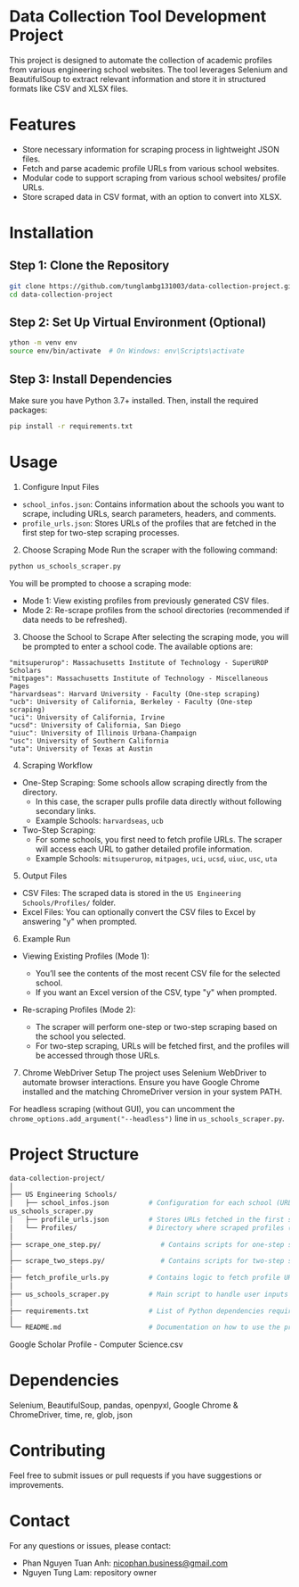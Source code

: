# Data Collection Tool Development Project


This project is designed to automate the collection of academic profiles from various engineering school websites. The tool leverages Selenium and BeautifulSoup to extract relevant information and store it in structured formats like CSV and XLSX files.

# Features
- Store necessary information for scraping process in lightweight JSON files.
- Fetch and parse academic profile URLs from various school websites.
- Modular code to support scraping from various school websites/ profile URLs.
- Store scraped data in CSV format, with an option to convert into XLSX.

# Installation

## Step 1: Clone the Repository
```bash
git clone https://github.com/tunglambg131003/data-collection-project.git
cd data-collection-project
```

## Step 2: Set Up Virtual Environment (Optional)
```bash
ython -m venv env
source env/bin/activate  # On Windows: env\Scripts\activate
```

## Step 3: Install Dependencies
Make sure you have Python 3.7+ installed. Then, install the required packages:
```bash
pip install -r requirements.txt
```

# Usage
1. Configure Input Files
- `school_infos.json`: Contains information about the schools you want to scrape, including URLs, search parameters, headers, and comments.
- `profile_urls.json`: Stores URLs of the profiles that are fetched in the first step for two-step scraping processes.

2. Choose Scraping Mode
Run the scraper with the following command:
```bash
python us_schools_scraper.py
```
You will be prompted to choose a scraping mode:
- Mode 1: View existing profiles from previously generated CSV files.
- Mode 2: Re-scrape profiles from the school directories (recommended if data needs to be refreshed).

3. Choose the School to Scrape
After selecting the scraping mode, you will be prompted to enter a school code. The available options are:
```arduino
"mitsuperurop": Massachusetts Institute of Technology - SuperUROP Scholars
"mitpages": Massachusetts Institute of Technology - Miscellaneous Pages
"harvardseas": Harvard University - Faculty (One-step scraping)
"ucb": University of California, Berkeley - Faculty (One-step scraping)
"uci": University of California, Irvine
"ucsd": University of California, San Diego
"uiuc": University of Illinois Urbana-Champaign
"usc": University of Southern California
"uta": University of Texas at Austin
```

4. Scraping Workflow
- One-Step Scraping: Some schools allow scraping directly from the directory.
  - In this case, the scraper pulls profile data directly without following secondary links.
  - Example Schools: `harvardseas`, `ucb`
- Two-Step Scraping:
  - For some schools, you first need to fetch profile URLs. The scraper will access each URL to gather detailed profile information.
  - Example Schools: `mitsuperurop`, `mitpages`, `uci`, `ucsd`, `uiuc`, `usc`, `uta`

5. Output Files
- CSV Files: The scraped data is stored in the `US Engineering Schools/Profiles/` folder.
- Excel Files: You can optionally convert the CSV files to Excel by answering "y" when prompted.

6. Example Run
- Viewing Existing Profiles (Mode 1):
  - You’ll see the contents of the most recent CSV file for the selected school.
  - If you want an Excel version of the CSV, type "y" when prompted.

- Re-scraping Profiles (Mode 2):
  - The scraper will perform one-step or two-step scraping based on the school you selected.
  - For two-step scraping, URLs will be fetched first, and the profiles will be accessed through those URLs.

7. Chrome WebDriver Setup
The project uses Selenium WebDriver to automate browser interactions. Ensure you have Google Chrome installed and the matching ChromeDriver version in your system PATH.

For headless scraping (without GUI), you can uncomment the `chrome_options.add_argument("--headless")` line in `us_schools_scraper.py`.

# Project Structure
```graphql
data-collection-project/
│
├── US Engineering Schools/          
│   ├── school_infos.json          # Configuration for each school (URLs, headers, scraping steps)
us_schools_scraper.py
│   ├── profile_urls.json          # Stores URLs fetched in the first step for two-step scraping
│   └── Profiles/                  # Directory where scraped profiles (CSV/Excel) are saved
│
├── scrape_one_step.py/               # Contains scripts for one-step scraping logic
│
├── scrape_two_steps.py/              # Contains scripts for two-step scraping logic
│
├── fetch_profile_urls.py          # Contains logic to fetch profile URLs for two-step scraping
│
├── us_schools_scraper.py          # Main script to handle user inputs and execute the scraping process
│
├── requirements.txt               # List of Python dependencies required for the project
│
└── README.md                      # Documentation on how to use the project
```
Google Scholar Profile - Computer Science.csv

# Dependencies
Selenium, BeautifulSoup, pandas, openpyxl, Google Chrome & ChromeDriver, time, re, glob, json

# Contributing
Feel free to submit issues or pull requests if you have suggestions or improvements.

# Contact
For any questions or issues, please contact:
- Phan Nguyen Tuan Anh: nicophan.business@gmail.com
- Nguyen Tung Lam: repository owner
